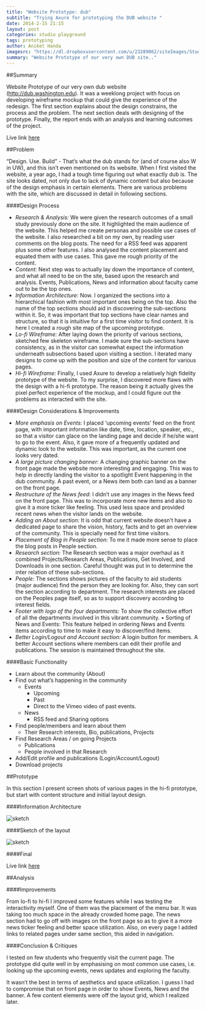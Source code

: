 ```yaml
---
title: "Website Prototype: dub"
subtitle: "Trying Axure for prototyping the DUB website "
date: 2014-2-15 21:15
layout: post
categories: studio playground
tags: prototyping
author: Aniket Handa
imagesrc: "https://dl.dropboxusercontent.com/u/23289062/siteImages/Studio/Q2/W--/Screen%20Shot%202014-02-15%20at%2011.32.42%20PM.png"
summary: "Website Prototype of our very own DUB site.."
---
```

##SummaryWebsite Prototype of our very own dub website (http://dub.washington.edu). It was a weeklong project with focus on developing wireframe mockup that could give the experience of the redesign. The first section explains about the design constrains, the process and the problem. The next section deals with designing of the prototype. Finally, the report ends with an analysis and learning outcomes of the project.  Live link [here](http://atneik.github.io/dub-final/home.html) ##Problem“Design. Use. Build” - That’s what the dub stands for (and of course also W in UW), and this isn’t even mentioned on its website. When I first visited the website, a year ago, I had a tough time figuring out what exactly dub is. The site looks dated, not only due to lack of dynamic content but also because of the design emphasis in certain elements. There are various problems with the site, which are discussed in detail in following sections. ####Design Process* _Research & Analysis:_ We were given the research outcomes of a small study previously done on the site. It highlighted the main audience of the website. This helped me create personas and possible use cases of the website. I also researched a bit on my own, by reading user comments on the blog posts. The need for a RSS feed was apparent plus some other features. I also analysed the content placement and equated them with use cases. This gave me rough priority of the content.* _Content:_ Next step was to actually lay down the importance of content, and what all need to be on the site, based upon the research and analysis. Events, Publications, News and information about faculty came out to be the top ones.* _Information Architecture:_  Now. I organized the sections into a hierarchical fashion with most important ones being on the top. Also the name of the top sections should aid in discovering the sub-sections within it. So, it was important that top sections have clear names and structure, so that it is intuitive for a first time visitor to find content. It is here I created a rough site map of the upcoming prototype.* _Lo-fi Wireframe:_ After laying down the priority of various sections, sketched few skeleton wireframe. I made sure the sub-sections have consistency, as in the visitor can somewhat expect the information underneath subsections based upon visiting a section. I iterated many designs to come up with the position and size of the content for various pages. * _Hi-fi Wireframe:_ Finally, I used Axure to develop a relatively high fidelity prototype of the website. To my surprise, I discovered more flaws with the design with a hi-fi prototype. The reason being it actually gives the pixel perfect experience of the mockup, and I could figure out the problems as interacted with the site.####Design Considerations & Improvements* _More emphasis on Events:_ I placed ‘upcoming events’ feed on the front page, with important information like date, time, location, speaker, etc., so that a visitor can glace on the landing page and decide if he/she want to go to the event. Also, it gave more of a frequently updated and dynamic look to the website. This was important, as the current one looks very dated.* _A large picture changing banner:_ A changing graphic banner on the front page made the website more interesting and engaging. This was to help in directly landing the visitor to a spotlight Event happening in the dub community. A past event, or a News item both can land as a banner on the front page.* _Restructure of the News feed:_ I didn’t use any images in the News feed on the front page. This was to incorporate more new items and also to give it a more ticker like feeling. This used less space and provided recent news when the visitor lands on the website.* _Adding an About section:_ It is odd that current website doesn’t have a dedicated page to share the vision, history, facts and to get an overview of the community. This is specially need for first time visitors.* _Placement of Blog in People section:_ To me it made more sense to place the blog posts in People section.* _Research section:_ The Research section was a major overhaul as it combined Projects/Research Areas, Publications, Get Involved, and Downloads in one section. Careful thought was put in to determine the inter relation of these sub-sections.* _People:_  The sections shows pictures of the faculty to aid students (major audience) find the person they are looking for. Also, they can sort the section according to department. The research interests are placed on the Peoples page itself, so as to support discovery according to interest fields.* _Footer with logo of the four departments:_ To show the collective effort of all the departments involved in this vibrant community.•	Sorting of News and Events: This feature helped in ordering News and Events items according to time to make it easy to discover/find items.* _Better Login/Logout and Account section:_ A login button for members. A better Account sections where members can edit their profile and publications. The session is maintained throughout the site.####Basic Functionality* Learn about the community (About) * Find out what’s happening in the community	* Events		* Upcoming 		* Past		* Direct to the Vimeo video of past events.	* News		* RSS feed and Sharing options * Find people/members and learn about them	* Their Research interests, Bio, publications, Projects* Find Research Areas / on going Projects	* Publications	* People involved in that Research* Add/Edit profile and publications (Login/Account/Logout)* Download projects  ##PrototypeIn this section I present screen shots of various pages in the hi-fi prototype, but start with content structure and initial layout design.####Information Architecture ![sketch](https://dl.dropboxusercontent.com/u/23289062/siteImages/Studio/Q2/W5/1.jpg)####Sketch of the layout

![sketch](https://dl.dropboxusercontent.com/u/23289062/siteImages/Studio/Q2/W5/2.jpg)####Final
Live link [here](http://atneik.github.io/dub-final/home.html)##Analysis####ImprovementsFrom lo-fi to hi-fi I improved some features while I was testing the interactivity myself. One of them was the placement of the menu bar. It was taking too much space in the already crowded home page. The news section had to go off with images on the front page so as to give it a more news ticker feeling and better space utilization. Also, on every page I added links to related pages under same section, this aided in navigation.####Conclusion & Critiques I tested on few students who frequently visit the current page. The prototype did quite well in by emphasising on most common use cases, i.e. looking up the upcoming events, news updates and exploring the faculty.It wasn’t the best in terms of aesthetics and space utilization. I guess I had to compromise that on front page in order to show Events, News and the banner. A few content elements were off the layout grid, which I realized later.  